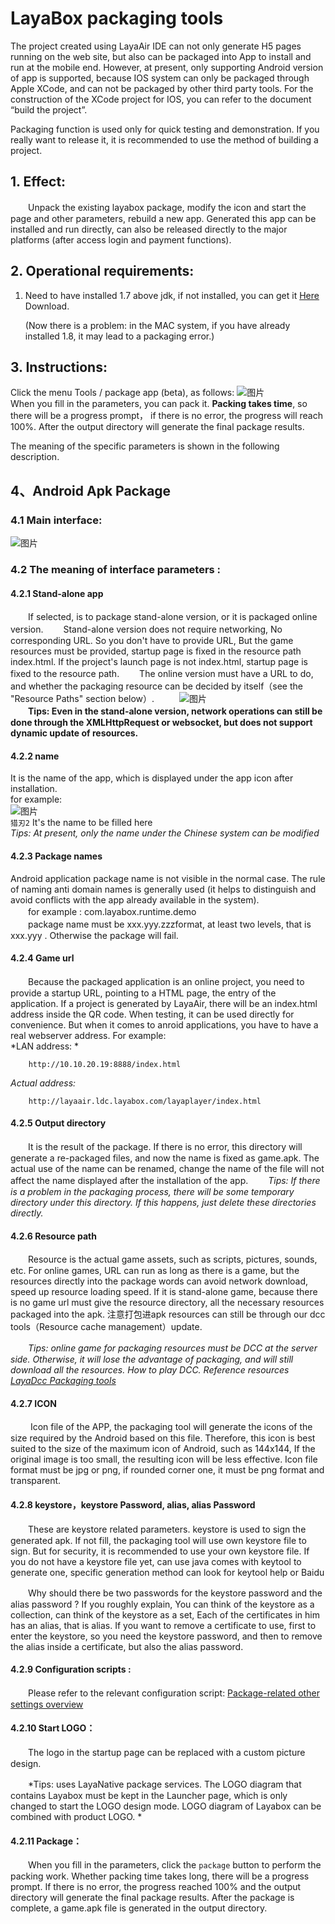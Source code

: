 
# LayaBox packaging tools

The project created using LayaAir IDE can not only generate H5 pages running on the web site, but also can be packaged into App to install and run at the mobile end. However, at present, only supporting Android version of app is supported, because IOS system can only be packaged through Apple XCode, and can not be packaged by other third party tools. For the construction of the XCode project for IOS, you can refer to the document “build the project”.

Packaging function is used only for quick testing and demonstration. If you really want to release it, it is recommended to use the method of building a project.



## 1. Effect:

　　Unpack the existing layabox package, modify the icon and start the page and other parameters, rebuild a new app. Generated this app can be installed and run directly, can also be released directly to the major platforms (after access login and payment functions).

## 2. Operational requirements:
1. Need to have installed 1.7 above jdk, if not installed, you can get it
   [Here](http://www.oracle.com/technetwork/java/javase/downloads/jdk8-downloads-2133151.html) Download.

   (Now there is a problem: in the MAC system, if you have already installed 1.8, it may lead to a packaging error.)

## 3. Instructions:
Click the menu Tools / package app (beta), as follows:
![图片](1.gif)  
When you fill in the parameters, you can pack it. **Packing takes time**, so there will be a progress prompt， if there is no error,  the progress will reach 100%.
After the output directory will generate the final package results.

The meaning of the specific parameters is shown in the following description.



## 4、Android Apk Package
### 4.1 Main interface: 
![图片](2.png)



### 4.2 The meaning of interface parameters :

#### 4.2.1 Stand-alone app  

　　If selected, is to package stand-alone version, or it is packaged online version.
　　Stand-alone version does not require networking, No corresponding URL. So you don't have to provide URL, But the game resources must be provided, startup page is fixed in the resource path index.html. If the project's launch page is not index.html, startup page is fixed to the resource path.
　　The online version must have a URL to do, and whether the packaging resource can be decided by itself（see the  "Resource Paths" section below）.   
　　![图片](3.gif)  <br />
　　**Tips:  Even in the stand-alone version, network operations can still be done through the XMLHttpRequest or websocket, but does not support dynamic update of resources.**



#### 4.2.2 name  

It is the name of the app, which is displayed under the app icon after installation.  
for example:  
![图片](4.png)    
 `猎刃2` It's the name to be filled here  
*Tips: At present, only the name under the Chinese system can be modified* 



#### 4.2.3 Package names

Android application package name is not visible in the normal case. The rule of naming anti domain names is generally used (it helps to distinguish and avoid conflicts with the app already available in the system).   
　　for example : com.layabox.runtime.demo   
　　package name must be xxx.yyy.zzzformat, at least two levels, that is xxx.yyy . Otherwise the package will fail.



#### 4.2.4 Game url

　　Because the packaged application is an online project, you need to provide a startup URL, pointing to a HTML page, the entry of the application. If a project is generated by LayaAir, there will be an index.html address inside the QR code. When testing, it can be used directly for convenience. But when it comes to anroid applications, you have to have a real webserver address. For example:  
*LAN address: *  

``` 
    http://10.10.20.19:8888/index.html
```
*Actual address:*  
```
    http://layaair.ldc.layabox.com/layaplayer/index.html
```



#### 4.2.5 Output directory

　　It is the result of the package. If there is no error, this directory will generate a re-packaged files, and now the name is fixed as game.apk. The actual use of the name can be renamed, change the name of the file will not affect the name displayed after the installation of the app.
　　*Tips: If there is a problem in the packaging process, there will be some temporary directory under this directory. If this happens, just delete these directories directly.*



#### 4.2.6 Resource path

　　Resource is the actual game assets, such as scripts, pictures, sounds, etc. For online games, URL can run as long as there is a game, but the resources directly into the package words can avoid network download, speed up resource loading speed. If it is stand-alone game, because there is no game url must give the resource directory, all the necessary resources packaged into the apk. 注意打包进apk resources can still be through our dcc tools（Resource cache management）update.

　　*Tips: online game for packaging resources must be DCC at the server side. Otherwise, it will lose the advantage of packaging, and will still download all the resources. How to play DCC. Reference resources [LayaDcc Packaging tools](https://github.com/layabox/layaair-doc/tree/master/Chinese/LayaNative/LayaDcc_Tool)*



#### 4.2.7 ICON  

　　 Icon file of the APP, the packaging tool will generate the icons of the size required by the Android based on this file. Therefore, this icon is best suited to the size of the maximum icon of Android, such as 144x144, If the original image is too small, the resulting icon will be less effective. Icon file format must be jpg or png, if rounded corner one, it must be png format and transparent.



#### 4.2.8 keystore，keystore Password, alias, alias Password 

　　These are keystore related parameters. keystore is used to sign the generated apk. If not fill, the packaging tool will use own keystore file to sign. But for security, it is recommended to use your own keystore file. If you do not have a keystore file yet, can use java comes with keytool to generate one, specific generation method can look for keytool help or Baidu

　　Why should there be two passwords for the keystore password and the alias password ? If you roughly explain, You can think of the keystore as a collection, can think of the keystore as a set, Each of the certificates in him has an alias, that is alias. If you want to remove a certificate to use, first to enter the keystore, so you need the keystore password, and then to remove the alias inside a certificate, but also the alias password.



#### 4.2.9 Configuration scripts : 

　　Please refer to the relevant configuration script: [Package-related other settings overview](https://ldc.layabox.com/doc/?nav=en-as-6-1-8)



#### 4.2.10 Start LOGO：

　　The logo in the startup page can be replaced with a custom picture design.

　　*Tips: uses LayaNative package services. The LOGO diagram that contains Layabox must be kept in the Launcher page, which is only changed to start the LOGO design mode. LOGO diagram of Layabox can be combined with product LOGO. *



#### 4.2.11 Package：

　　When you fill in the parameters,  click the `package` button to perform the packing work. Whether packing time takes long, there will be a progress prompt. If there is no error, the progress reached 100% and the output directory will generate the final package results. After the package is complete, a game.apk file is generated in the output directory.

